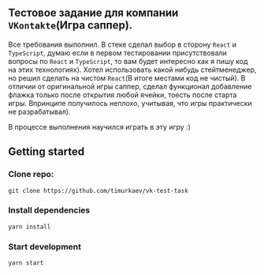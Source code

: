## Тестовое задание для компании `VKontakte`(Игра саппер).
 Все требования выполнил. В стеке сделал выбор в сторону `React` и `TypeScript`, думаю если в первом тестировании присутствовали вопросы по `React` и `TypeScript`, то вам будет интересно как я пишу код на этих технологиях). Хотел использовать какой нибудь стейтменеджер, но решил сделать на чистом `React`(В итоге местами код не чистый). В отличии от оригинальной игры саппер, сделал функционал добавление флажка только после открытия любой ячейки, тоесть после старта игры. Впринципе получилось неплохо, учитывая, что игры практически не разрабатывал).
 
В процессе выполнения научился играть в эту игру :)

## Getting started
### Clone repo: 
`git clone https://github.com/timurkaev/vk-test-task`
### Install dependencies 
`yarn install`
### Start development 
`yarn start`
 
